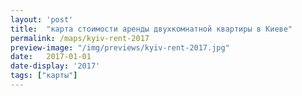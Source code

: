 ```yaml
---
layout: 'post'
title:  "карта стоимости аренды двухкомнатной квартиры в Киеве"
permalink: /maps/kyiv-rent-2017
preview-image: "/img/previews/kyiv-rent-2017.jpg"
date:   2017-01-01
date-display: '2017'
tags: ["карты"] 
---
```


<img src="https://i.imgur.com/WvlTA6u.png" alt="">